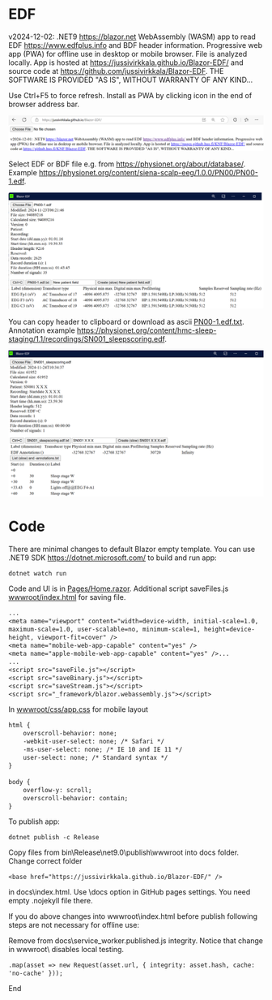 # EDF

v2024-12-02: .NET9 https://blazor.net  WebAssembly (WASM) app to read EDF https://www.edfplus.info and BDF header information.
 Progressive web app (PWA) for offline use in desktop or mobile browser. File is analyzed locally.
App is hosted at https://jussivirkkala.github.io/Blazor-EDF/ and
source code at https://github.com/jussivirkkala/Blazor-EDF</a>. THE SOFTWARE IS PROVIDED "AS IS", WITHOUT WARRANTY OF ANY KIND...

Use Ctrl+F5 to force refresh. Install as PWA by clicking icon in the end of browser address bar.

![EDF-1](EDF-0.png)

Select EDF or BDF file e.g. from https://physionet.org/about/database/. Example https://physionet.org/content/siena-scalp-eeg/1.0.0/PN00/PN00-1.edf. 

![EDF-2](EDF-1.png)

You can copy header to clipboard or download as ascii [PN00-1.edf.txt](PN00-1.edf.txt). Annotation example https://physionet.org/content/hmc-sleep-staging/1.1/recordings/SN001_sleepscoring.edf.

![EDF-3](EDF-2.png)

# Code

There are minimal changes to default Blazor empty template. You can use .NET9 SDK https://dotnet.microsoft.com/ to build and run app: 

```
dotnet watch run
```
Code and UI is in [Pages/Home.razor](Pages/Home.razor). Additional script saveFiles.js  [wwwroot/index.html](wwwroot/index.html) for saving file. 

```
...
<meta name="viewport" content="width=device-width, initial-scale=1.0, maximum-scale=1.0, user-scalable=no, minimum-scale=1, height=device-height, viewport-fit=cover" />
<meta name="mobile-web-app-capable" content="yes" />
<meta name="apple-mobile-web-app-capable" content="yes" />...
...
<script src="saveFile.js"></script>
<script src="saveBinary.js"></script>
<script src="saveStream.js"></script>
<script src="_framework/blazor.webassembly.js"></script>
```
In [wwwroot/css/app.css](wwwroot/css/app.css) for mobile layout

```
html {
    overscroll-behavior: none;
    -webkit-user-select: none; /* Safari */
    -ms-user-select: none; /* IE 10 and IE 11 */
    user-select: none; /* Standard syntax */
}

body {
    overflow-y: scroll;
    overscroll-behavior: contain;
}
```

</style>
To publish app:

```
dotnet publish -c Release
```
Copy files from bin\Release\net9.0\publish\wwwroot into docs folder. Change correct folder 
```
<base href="https://jussivirkkala.github.io/Blazor-EDF/" />
``` 
in docs\index.html. Use \docs option in GitHub pages settings. You need empty .nojekyll file there.

If you do above changes into wwwroot\index.html before publish following steps are not necessary for offline use:

Remove from docs\service_worker.published.js integrity.  Notice that change in wwwroot\ disables local testing.
```
.map(asset => new Request(asset.url, { integrity: asset.hash, cache: 'no-cache' }));
```


End
